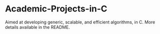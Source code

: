 # Academic-Projects-in-C
Aimed at developing generic, scalable, and efficient algorithms, in C. More details available in the README.
